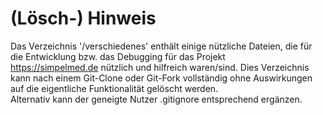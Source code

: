 # (Lösch-) Hinweis
Das Verzeichnis '/verschiedenes' enthält einige nützliche Dateien, die für die Entwicklung bzw. das Debugging für das Projekt  
https://simpelmed.de
nützlich und hilfreich waren/sind.
Dies Verzeichnis kann nach einem Git-Clone oder Git-Fork vollständig ohne Auswirkungen auf die eigentliche Funktionalität gelöscht werden.  
Alternativ kann der geneigte Nutzer .gitignore entsprechend ergänzen.
